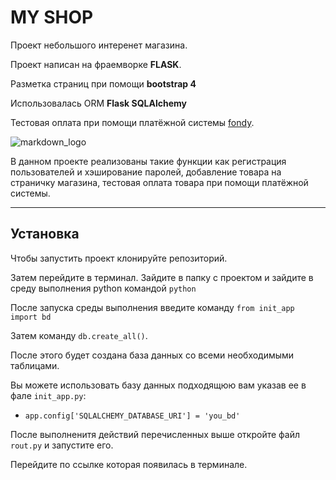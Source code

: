 # MY SHOP
Проект небольшого интеренет магазина.

Проект написан 
на фраемворке **FLASK**.

Разметка страниц при помощи **bootstrap 4**

Использовалась ORM **Flask SQLAlchemy**

Тестовая оплата при помощи платёжной системы 
[fondy](https://fondy.ru/).

![markdown_logo](https://work-info.org/images/logo/otzyvua/8856.png)

В данном проекте
реализованы такие функции как регистрация
пользователей и хэширование паролей, добавление товара
на страничку магазина,
тестовая оплата товара при помощи платёжной системы.

---
## Установка

Чтобы запустить проект клонируйте репозиторий.

Затем перейдите в терминал. 
Зайдите в папку с проектом и
зайдите в среду выполнения python командой `python`

После запуска среды выполнения введите команду
`from init_app import bd`

Затем команду `db.create_all()`.

После этого будет создана база данных
со всеми необходимыми таблицами.

Вы можете использовать базу данных
подходящюю вам указав ее в фале `init_app.py`:

   - `app.config['SQLALCHEMY_DATABASE_URI'] = 'you_bd'`

После выполненитя действий перечисленных выше
откройте файл `rout.py` и запустите его.

Перейдите по ссылке которая появилась в терминале.